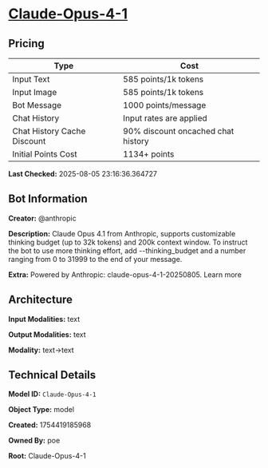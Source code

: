# [Claude-Opus-4-1](https://poe.com/Claude-Opus-4-1)

## Pricing

| Type | Cost |
|------|------|
| Input Text | 585 points/1k tokens |
| Input Image | 585 points/1k tokens |
| Bot Message | 1000 points/message |
| Chat History | Input rates are applied |
| Chat History Cache Discount | 90% discount oncached chat history |
| Initial Points Cost | 1134+ points |

**Last Checked:** 2025-08-05 23:16:36.364727


## Bot Information

**Creator:** @anthropic

**Description:** Claude Opus 4.1 from Anthropic, supports customizable thinking budget (up to 32k tokens) and 200k context window.
To instruct the bot to use more thinking effort, add --thinking_budget and a number ranging from 0 to 31999 to the end of your message.

**Extra:** Powered by Anthropic: claude-opus-4-1-20250805. Learn more


## Architecture

**Input Modalities:** text

**Output Modalities:** text

**Modality:** text->text


## Technical Details

**Model ID:** `Claude-Opus-4-1`

**Object Type:** model

**Created:** 1754419185968

**Owned By:** poe

**Root:** Claude-Opus-4-1
